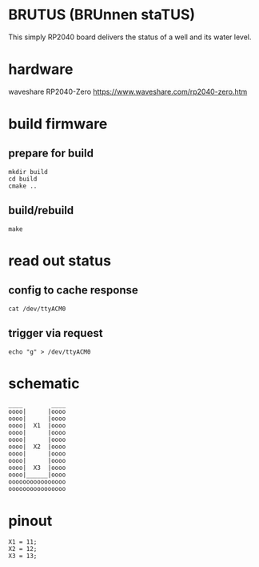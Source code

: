 # BRUTUS (BRUnnen staTUS)
This simply RP2040 board delivers the status of a well and its water level.


# hardware
waveshare RP2040-Zero
https://www.waveshare.com/rp2040-zero.htm


# build firmware
## prepare for build
    mkdir build
    cd build
    cmake ..
## build/rebuild
    make

# read out status
## config to cache response
    cat /dev/ttyACM0
## trigger via request
    echo "g" > /dev/ttyACM0



# schematic
    ____        ____
    oooo|      |oooo
    oooo|      |oooo
    oooo|  X1  |oooo
    oooo|      |oooo
    oooo|      |oooo
    oooo|  X2  |oooo
    oooo|      |oooo
    oooo|      |oooo
    oooo|  X3  |oooo
    oooo|______|oooo
    oooooooooooooooo
    oooooooooooooooo


# pinout
    X1 = 11;
    X2 = 12;
    X3 = 13;
